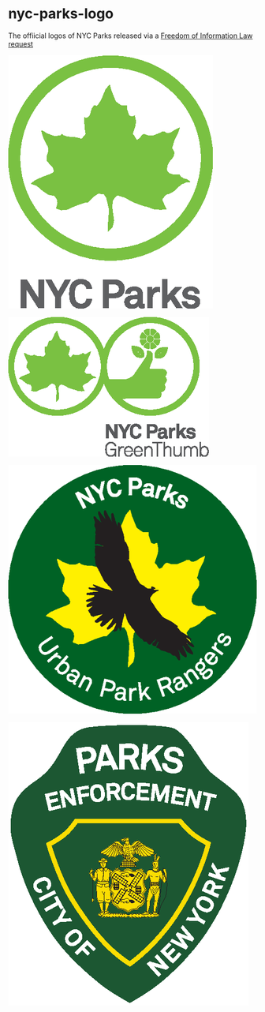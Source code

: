 # nyc-parks-logo

The offiicial logos of NYC Parks released via a [Freedom of Information Law request](https://www.muckrock.com/foi/new-york-city-17/nyc-parks-logo-and-design-files-78736/)

![](https://raw.githubusercontent.com/palewire/nyc-parks-logo/master/NYC_Parks_Green_PMS_c.png)

![](https://raw.githubusercontent.com/palewire/nyc-parks-logo/master/GreenThumb.Logo.Lockup.Horizontal.PMS.png)

![](https://raw.githubusercontent.com/palewire/nyc-parks-logo/master/NYC_Parks_UrbanParkRangers_logoColor.Words.PMS.png)

![](https://raw.githubusercontent.com/palewire/nyc-parks-logo/master/PEP.Logo.PMS.C.png)
